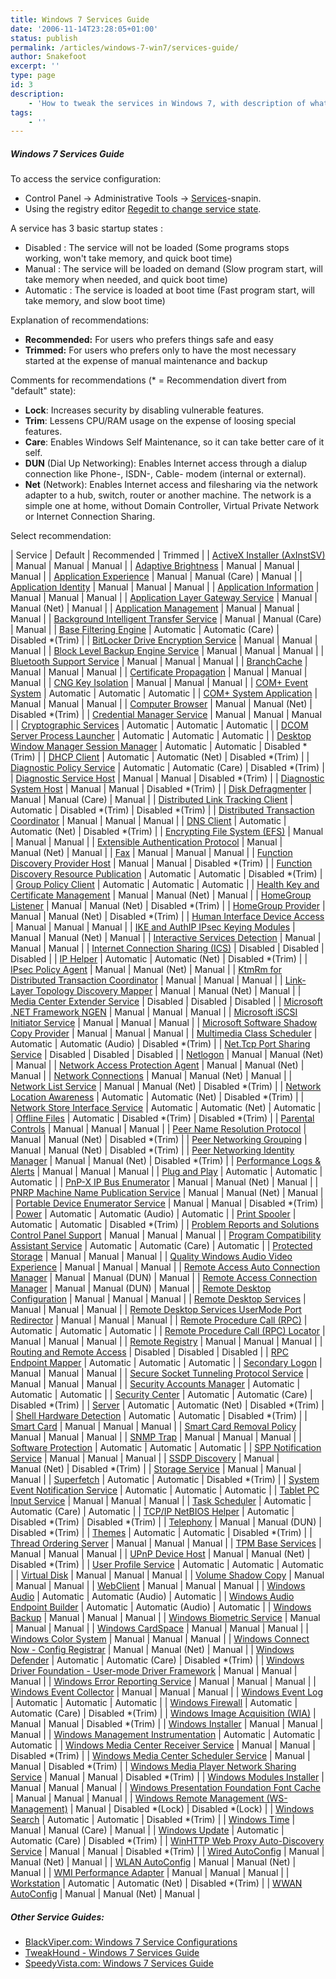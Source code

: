 ```yaml
---
title: Windows 7 Services Guide
date: '2006-11-14T23:28:05+01:00'
status: publish
permalink: /articles/windows-7-win7/services-guide/
author: Snakefoot
excerpt: ''
type: page
id: 3
description:
    - 'How to tweak the services in Windows 7, with description of what services are unnecessary and can be disabled for security and performance.'
tags:
    - ''
---
```


##### Windows 7 Services Guide

To access the service configuration:

-   Control Panel -> Administrative Tools -> [Services](http://smallvoid.com/article/winnt-services-config.html)-snapin.
-   Using the registry editor [Regedit to change service state](http://smallvoid.com/article/winnt-services-regedit.html).

A service has 3 basic startup states :

-   Disabled : The service will not be loaded (Some programs stops working, won't take memory, and quick boot time)
-   Manual : The service will be loaded on demand (Slow program start, will take memory when needed, and quick boot time)
-   Automatic : The service is loaded at boot time (Fast program start, will take memory, and slow boot time)

Explanation of recommendations:

-   **Recommended:** For users who prefers things safe and easy
-   **Trimmed:** For users who prefers only to have the most necessary started at the expense of manual maintenance and backup

Comments for recommendations (* = Recommendation divert from "default" state):

-   **Lock**: Increases security by disabling vulnerable features.
-   **Trim**: Lessens CPU/RAM usage on the expense of loosing special features.
-   **Care**: Enables Windows Self Maintenance, so it can take better care of it self.
-   **DUN** (Dial Up Networking): Enables Internet access through a dialup connection like Phone-, ISDN-, Cable- modem (internal or external).
-   **Net** (Network): Enables Internet access and filesharing via the network adapter to a hub, switch, router or another machine. The network is a simple one at home, without Domain Controller, Virtual Private Network or Internet Connection Sharing.

Select recommendation:

| Service | Default | Recommended | Trimmed |
| [ActiveX Installer (AxInstSV)](http://smallvoid.com/article/winnt-services-axinstsv.html) | Manual | Manual | Manual |
| [Adaptive Brightness](http://smallvoid.com/article/winnt-services-sensrsvc.html) | Manual | Manual | Manual |
| [Application Experience](http://smallvoid.com/article/winnt-services-aelookupsvc.html) | Manual | Manual (Care) | Manual |
| [Application Identity](http://smallvoid.com/article/winnt-services-appidsvc.html) | Manual | Manual | Manual |
| [Application Information](http://smallvoid.com/article/winnt-services-appinfo.html) | Manual | Manual | Manual |
| [Application Layer Gateway Service](http://smallvoid.com/article/winnt-services-alg.html) | Manual | Manual (Net) | Manual |
| [Application Management](http://smallvoid.com/article/winnt-services-appmgmt.html) | Manual | Manual | Manual |
| [Background Intelligent Transfer Service](http://smallvoid.com/article/winnt-services-bits.html) | Manual | Manual (Care) | Manual |
| [Base Filtering Engine](http://smallvoid.com/article/winnt-services-bfe.html) | Automatic | Automatic (Care) | Disabled *(Trim) |
| [BitLocker Drive Encryption Service](http://smallvoid.com/article/winnt-services-bdesvc.html) | Manual | Manual | Manual |
| [Block Level Backup Engine Service](http://smallvoid.com/article/winnt-services-wbengine.html) | Manual | Manual | Manual |
| [Bluetooth Support Service](http://smallvoid.com/article/winnt-services-bthserv.html) | Manual | Manual | Manual |
| [BranchCache](http://smallvoid.com/article/winnt-services-peerdistsvc.html) | Manual | Manual | Manual |
| [Certificate Propagation](http://smallvoid.com/article/winnt-services-certpropsvc.html) | Manual | Manual | Manual |
| [CNG Key Isolation](http://smallvoid.com/article/winnt-services-keyiso.html) | Manual | Manual | Manual |
| [COM+ Event System](http://smallvoid.com/article/winnt-services-eventsystem.html) | Automatic | Automatic | Automatic |
| [COM+ System Application](http://smallvoid.com/article/winnt-services-comsysapp.html) | Manual | Manual | Manual |
| [Computer Browser](http://smallvoid.com/article/winnt-services-browser.html) | Manual | Manual (Net) | Disabled *(Trim) |
| [Credential Manager Service](http://smallvoid.com/article/winnt-services-vaultsvc.html) | Manual | Manual | Manual |
| [Cryptographic Services](http://smallvoid.com/article/winnt-services-cryptsvc.html) | Automatic | Automatic | Automatic |
| [DCOM Server Process Launcher](http://smallvoid.com/article/winnt-services-dcomlaunch.html) | Automatic | Automatic | Automatic |
| [Desktop Window Manager Session Manager](http://smallvoid.com/article/winnt-services-uxsms.html) | Automatic | Automatic | Disabled *(Trim) |
| [DHCP Client](http://smallvoid.com/article/winnt-services-dhcp.html) | Automatic | Automatic (Net) | Disabled *(Trim) |
| [Diagnostic Policy Service](http://smallvoid.com/article/winnt-services-dps.html) | Automatic | Automatic (Care) | Disabled *(Trim) |
| [Diagnostic Service Host](http://smallvoid.com/article/winnt-services-wdiservicehost.html) | Manual | Manual | Disabled *(Trim) |
| [Diagnostic System Host](http://smallvoid.com/article/winnt-services-wdisystemhost.html) | Manual | Manual | Disabled *(Trim) |
| [Disk Defragmenter](http://smallvoid.com/article/winnt-services-defragsvc.html) | Manual | Manual (Care) | Manual |
| [Distributed Link Tracking Client](http://smallvoid.com/article/winnt-services-trkwks.html) | Automatic | Disabled *(Trim) | Disabled *(Trim) |
| [Distributed Transaction Coordinator](http://smallvoid.com/article/winnt-services-msdtc.html) | Manual | Manual | Manual |
| [DNS Client](http://smallvoid.com/article/winnt-services-dnscache.html) | Automatic | Automatic (Net) | Disabled *(Trim) |
| [Encrypting File System (EFS)](http://smallvoid.com/article/winnt-services-efs.html) | Manual | Manual | Manual |
| [Extensible Authentication Protocol](http://smallvoid.com/article/winnt-services-eaphost.html) | Manual | Manual (Net) | Manual |
| [Fax](http://smallvoid.com/article/winnt-services-fax.html) | Manual | Manual | Manual |
| [Function Discovery Provider Host](http://smallvoid.com/article/winnt-services-fdphost.html) | Manual | Manual | Disabled *(Trim) |
| [Function Discovery Resource Publication](http://smallvoid.com/article/winnt-services-fdrespub.html) | Automatic | Automatic | Disabled *(Trim) |
| [Group Policy Client](http://smallvoid.com/article/winnt-services-gpsvc.html) | Automatic | Automatic | Automatic |
| [Health Key and Certificate Management](http://smallvoid.com/article/winnt-services-hkmsvc.html) | Manual | Manual (Net) | Manual |
| [HomeGroup Listener](http://smallvoid.com/article/winnt-services-homegrouplistener.html) | Manual | Manual (Net) | Disabled *(Trim) |
| [HomeGroup Provider](http://smallvoid.com/article/winnt-services-homegroupprovider.html) | Manual | Manual (Net) | Disabled *(Trim) |
| [Human Interface Device Access](http://smallvoid.com/article/winnt-services-hidserv.html) | Manual | Manual | Manual |
| [IKE and AuthIP IPsec Keying Modules](http://smallvoid.com/article/winnt-services-ikeext.html) | Manual | Manual (Net) | Manual |
| [Interactive Services Detection](http://smallvoid.com/article/winnt-services-ui0detect.html) | Manual | Manual | Manual |
| [Internet Connection Sharing (ICS)](http://smallvoid.com/article/winnt-services-sharedaccess.html) | Disabled | Disabled | Disabled |
| [IP Helper](http://smallvoid.com/article/winnt-services-iphlpsvc.html) | Automatic | Automatic (Net) | Disabled *(Trim) |
| [IPsec Policy Agent](http://smallvoid.com/article/winnt-services-policyagent.html) | Manual | Manual (Net) | Manual |
| [KtmRm for Distributed Transaction Coordinator](http://smallvoid.com/article/winnt-services-ktmrm.html) | Manual | Manual | Manual |
| [Link-Layer Topology Discovery Mapper](http://smallvoid.com/article/winnt-services-lltdsvc.html) | Manual | Manual (Net) | Manual |
| [Media Center Extender Service](http://smallvoid.com/article/winnt-services-mcx2svc.html) | Disabled | Disabled | Disabled |
| [Microsoft .NET Framework NGEN](http://smallvoid.com/article/winnt-services-clr-optimization.html) | Manual | Manual | Manual |
| [Microsoft iSCSI Initiator Service](http://smallvoid.com/article/winnt-services-msiscsi.html) | Manual | Manual | Manual |
| [Microsoft Software Shadow Copy Provider](http://smallvoid.com/article/winnt-services-swprv.html) | Manual | Manual | Manual |
| [Multimedia Class Scheduler](http://smallvoid.com/article/winnt-services-mmcss.html) | Automatic | Automatic (Audio) | Disabled *(Trim) |
| [Net.Tcp Port Sharing Service](http://smallvoid.com/article/winnt-services-nettcpportsharing.html) | Disabled | Disabled | Disabled |
| [Netlogon](http://smallvoid.com/article/winnt-services-netlogon.html) | Manual | Manual (Net) | Manual |
| [Network Access Protection Agent](http://smallvoid.com/article/winnt-services-napagent.html) | Manual | Manual (Net) | Manual |
| [Network Connections](http://smallvoid.com/article/winnt-services-netman.html) | Manual | Manual (Net) | Manual |
| [Network List Service](http://smallvoid.com/article/winnt-services-netprofm.html) | Manual | Manual (Net) | Disabled *(Trim) |
| [Network Location Awareness](http://smallvoid.com/article/winnt-services-nla.html) | Automatic | Automatic (Net) | Disabled *(Trim) |
| [Network Store Interface Service](http://smallvoid.com/article/winnt-services-nsi.html) | Automatic | Automatic (Net) | Automatic |
| [Offline Files](http://smallvoid.com/article/winnt-services-cscservice.html) | Automatic | Disabled *(Trim) | Disabled *(Trim) |
| [Parental Controls](http://smallvoid.com/article/winnt-services-wpcsvc.html) | Manual | Manual | Manual |
| [Peer Name Resolution Protocol](http://smallvoid.com/article/winnt-services-pnrpsvc.html) | Manual | Manual (Net) | Disabled *(Trim) |
| [Peer Networking Grouping](http://smallvoid.com/article/winnt-services-p2psvc.html) | Manual | Manual (Net) | Disabled *(Trim) |
| [Peer Networking Identity Manager](http://smallvoid.com/article/winnt-services-p2pimsvc.html) | Manual | Manual (Net) | Disabled *(Trim) |
| [Performance Logs & Alerts](http://smallvoid.com/article/winnt-services-pla.html) | Manual | Manual | Manual |
| [Plug and Play](http://smallvoid.com/article/winnt-services-plugplay.html) | Automatic | Automatic | Automatic |
| [PnP-X IP Bus Enumerator](http://smallvoid.com/article/winnt-services-ipbusenum.html) | Manual | Manual (Net) | Manual |
| [PNRP Machine Name Publication Service](http://smallvoid.com/article/winnt-services-pnrpautoreg.html) | Manual | Manual (Net) | Manual |
| [Portable Device Enumerator Service](http://smallvoid.com/article/winnt-services-wpdbusenum.html) | Manual | Manual | Disabled *(Trim) |
| [Power](http://smallvoid.com/article/winnt-services-power.html) | Automatic | Automatic (Audio) | Automatic |
| [Print Spooler](http://smallvoid.com/article/winnt-services-spooler.html) | Automatic | Automatic | Disabled *(Trim) |
| [Problem Reports and Solutions Control Panel Support](http://smallvoid.com/article/winnt-services-wercplsupport.html) | Manual | Manual | Manual |
| [Program Compatibility Assistant Service](http://smallvoid.com/article/winnt-services-pcasvc.html) | Automatic | Automatic (Care) | Automatic |
| [Protected Storage](http://smallvoid.com/article/winnt-services-protectedstorage.html) | Manual | Manual | Manual |
| [Quality Windows Audio Video Experience](http://smallvoid.com/article/winnt-services-qwave.html) | Manual | Manual | Manual |
| [Remote Access Auto Connection Manager](http://smallvoid.com/article/winnt-services-rasauto.html) | Manual | Manual (DUN) | Manual |
| [Remote Access Connection Manager](http://smallvoid.com/article/winnt-services-rasman.html) | Manual | Manual (DUN) | Manual |
| [Remote Desktop Configuration](http://smallvoid.com/article/winnt-services-sessionenv.html) | Manual | Manual | Manual |
| [Remote Desktop Services](http://smallvoid.com/article/winnt-services-remotedesktop.html) | Manual | Manual | Manual |
| [Remote Desktop Services UserMode Port Redirector](http://smallvoid.com/article/winnt-services-umrdpservice.html) | Manual | Manual | Manual |
| [Remote Procedure Call (RPC)](http://smallvoid.com/article/winnt-services-rpcss.html) | Automatic | Automatic | Automatic |
| [Remote Procedure Call (RPC) Locator](http://smallvoid.com/article/winnt-services-rpclocator.html) | Manual | Manual | Manual |
| [Remote Registry](http://smallvoid.com/article/winnt-services-remoteregistry.html) | Manual | Manual | Manual |
| [Routing and Remote Access](http://smallvoid.com/article/winnt-services-remoteaccess.html) | Disabled | Disabled | Disabled |
| [RPC Endpoint Mapper](http://smallvoid.com/article/winnt-services-rpceptmapper.html) | Automatic | Automatic | Automatic |
| [Secondary Logon](http://smallvoid.com/article/winnt-services-seclogon.html) | Manual | Manual | Manual |
| [Secure Socket Tunneling Protocol Service](http://smallvoid.com/article/winnt-services-sstpsvc.html) | Manual | Manual | Manual |
| [Security Accounts Manager](http://smallvoid.com/article/winnt-services-samss.html) | Automatic | Automatic | Automatic |
| [Security Center](http://smallvoid.com/article/winnt-services-wscsvc.html) | Automatic | Automatic (Care) | Disabled *(Trim) |
| [Server](http://smallvoid.com/article/winnt-services-lanmanserver.html) | Automatic | Automatic (Net) | Disabled *(Trim) |
| [Shell Hardware Detection](http://smallvoid.com/article/winnt-services-shellhwdetection.html) | Automatic | Automatic | Disabled *(Trim) |
| [Smart Card](http://smallvoid.com/article/winnt-services-scardsvr.html) | Manual | Manual | Manual |
| [Smart Card Removal Policy](http://smallvoid.com/article/winnt-services-scpolicysvc.html) | Manual | Manual | Manual |
| [SNMP Trap](http://smallvoid.com/article/winnt-services-snmptrap.html) | Manual | Manual | Manual |
| [Software Protection](http://smallvoid.com/article/winnt-services-sppsvc.html) | Automatic | Automatic | Automatic |
| [SPP Notification Service](http://smallvoid.com/article/winnt-services-sppuinotify.html) | Manual | Manual | Manual |
| [SSDP Discovery](http://smallvoid.com/article/winnt-services-ssdpsrv.html) | Manual | Manual (Net) | Disabled *(Trim) |
| [Storage Service](http://smallvoid.com/article/winnt-services-storsvc.html) | Manual | Manual | Manual |
| [Superfetch](http://smallvoid.com/article/winnt-services-sysmain.html) | Automatic | Automatic | Disabled *(Trim) |
| [System Event Notification Service](http://smallvoid.com/article/winnt-services-sens.html) | Automatic | Automatic | Automatic |
| [Tablet PC Input Service](http://smallvoid.com/article/winnt-services-tabletinputservice.html) | Manual | Manual | Manual |
| [Task Scheduler](http://smallvoid.com/article/winnt-services-schedule.html) | Automatic | Automatic (Care) | Automatic |
| [TCP/IP NetBIOS Helper](http://smallvoid.com/article/winnt-services-lmhosts.html) | Automatic | Disabled *(Trim) | Disabled *(Trim) |
| [Telephony](http://smallvoid.com/article/winnt-services-tapisrv.html) | Manual | Manual (DUN) | Disabled *(Trim) |
| [Themes](http://smallvoid.com/article/winnt-services-themes.html) | Automatic | Automatic | Disabled *(Trim) |
| [Thread Ordering Server](http://smallvoid.com/article/winnt-services-threadorder.html) | Manual | Manual | Manual |
| [TPM Base Services](http://smallvoid.com/article/winnt-services-tbs.html) | Manual | Manual | Manual |
| [UPnP Device Host](http://smallvoid.com/article/winnt-services-upnphost.html) | Manual | Manual (Net) | Disabled *(Trim) |
| [User Profile Service](http://smallvoid.com/article/winnt-services-profsvc.html) | Automatic | Automatic | Automatic |
| [Virtual Disk](http://smallvoid.com/article/winnt-services-vds.html) | Manual | Manual | Manual |
| [Volume Shadow Copy](http://smallvoid.com/article/winnt-services-vss.html) | Manual | Manual | Manual |
| [WebClient](http://smallvoid.com/article/winnt-services-webclient.html) | Manual | Manual | Manual |
| [Windows Audio](http://smallvoid.com/article/winnt-services-audiosrv.html) | Automatic | Automatic (Audio) | Automatic |
| [Windows Audio Endpoint Builder](http://smallvoid.com/article/winnt-services-audioendpointbuilder.html) | Automatic | Automatic (Audio) | Automatic |
| [Windows Backup](http://smallvoid.com/article/winnt-services-sdrsvc.html) | Manual | Manual | Manual |
| [Windows Biometric Service](http://smallvoid.com/article/winnt-services-wbiosrvc.html) | Manual | Manual | Manual |
| [Windows CardSpace](http://smallvoid.com/article/winnt-services-idsvc.html) | Manual | Manual | Manual |
| [Windows Color System](http://smallvoid.com/article/winnt-services-wcspluginservice.html) | Manual | Manual | Manual |
| [Windows Connect Now - Config Registrar](http://smallvoid.com/article/winnt-services-wcncsvc.html) | Manual | Manual (Net) | Manual |
| [Windows Defender](http://smallvoid.com/article/winnt-services-windefend.html) | Automatic | Automatic (Care) | Disabled *(Trim) |
| [Windows Driver Foundation - User-mode Driver Framework](http://smallvoid.com/article/winnt-services-wudfsvc.html) | Manual | Manual | Manual |
| [Windows Error Reporting Service](http://smallvoid.com/article/winnt-services-wersvc.html) | Manual | Manual | Manual |
| [Windows Event Collector](http://smallvoid.com/article/winnt-services-wecsvc.html) | Manual | Manual | Manual |
| [Windows Event Log](http://smallvoid.com/article/winnt-services-eventlog.html) | Automatic | Automatic | Automatic |
| [Windows Firewall](http://smallvoid.com/article/winnt-services-mpssvc.html) | Automatic | Automatic (Care) | Disabled *(Trim) |
| [Windows Image Acquisition (WIA)](http://smallvoid.com/article/winnt-services-stisvc.html) | Manual | Manual | Disabled *(Trim) |
| [Windows Installer](http://smallvoid.com/article/winnt-services-msiserver.html) | Manual | Manual | Manual |
| [Windows Management Instrumentation](http://smallvoid.com/article/winnt-services-winmgmt.html) | Automatic | Automatic | Automatic |
| [Windows Media Center Receiver Service](http://smallvoid.com/article/winnt-services-ehrecvr.html) | Manual | Manual | Disabled *(Trim) |
| [Windows Media Center Scheduler Service](http://smallvoid.com/article/winnt-services-ehsched.html) | Manual | Manual | Disabled *(Trim) |
| [Windows Media Player Network Sharing Service](http://smallvoid.com/article/winnt-services-wmpnetworksvc.html) | Manual | Manual | Disabled *(Trim) |
| [Windows Modules Installer](http://smallvoid.com/article/winnt-services-trustedinstaller.html) | Manual | Manual | Manual |
| [Windows Presentation Foundation Font Cache](http://smallvoid.com/article/winnt-services-fontcache.html) | Manual | Manual | Manual |
| [Windows Remote Management (WS-Management)](http://smallvoid.com/article/winnt-services-winrm.html) | Manual | Disabled *(Lock) | Disabled *(Lock) |
| [Windows Search](http://smallvoid.com/article/winnt-services-wsearch.html) | Automatic | Automatic | Disabled *(Trim) |
| [Windows Time](http://smallvoid.com/article/winnt-services-w32time.html) | Manual | Manual (Care) | Manual |
| [Windows Update](http://smallvoid.com/article/winnt-services-wuauserv.html) | Automatic | Automatic (Care) | Disabled *(Trim) |
| [WinHTTP Web Proxy Auto-Discovery Service](http://smallvoid.com/article/winnt-services-winhttpautoproxysvc.html) | Manual | Manual | Disabled *(Trim) |
| [Wired AutoConfig](http://smallvoid.com/article/winnt-services-dot3svc.html) | Manual | Manual (Net) | Manual |
| [WLAN AutoConfig](http://smallvoid.com/article/winnt-services-wlansvc.html) | Manual | Manual (Net) | Manual |
| [WMI Performance Adapter](http://smallvoid.com/article/winnt-services-wmiapsrv.html) | Manual | Manual | Manual |
| [Workstation](http://smallvoid.com/article/winnt-services-lanmanworkstation.html) | Automatic | Automatic (Net) | Disabled *(Trim) |
| [WWAN AutoConfig](http://smallvoid.com/article/winnt-services-wwansvc.html) | Manual | Manual (Net) | Manual |

##### Other Service Guides:

-   [BlackViper.com: Windows 7 Service Configurations](http://www.blackviper.com/Windows_7/servicecfg.htm)
-   [TweakHound - Windows 7 Services Guide](http://www.tweakhound.com/windows7/tweaking/8.html)
-   [SpeedyVista.com: Windows 7 Services Guide](http://www.speedyvista.com/windows7/services.php)